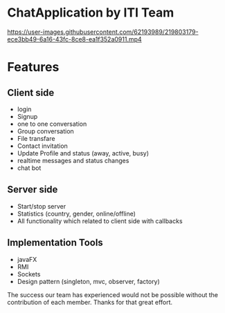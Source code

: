# ChatApplication by ITI Team


https://user-images.githubusercontent.com/62193989/219803179-ece3bb49-6a16-43fc-8ce8-ea1f352a0911.mp4

# Features

## Client side
- login
- Signup
- one to one conversation
- Group conversation
- File transfare
- Contact invitation
- Update Profile and status (away, active, busy)
- realtime messages and status changes
- chat bot

## Server side
- Start/stop server
- Statistics (country, gender, online/offline)
- All functionality which related to client side with callbacks 

## Implementation Tools
- javaFX
- RMI
- Sockets
- Design pattern (singleton, mvc, observer, factory)

The success our team has experienced would not be possible without the contribution of each member.
Thanks for that great effort.






